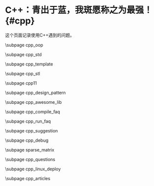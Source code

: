 C++：青出于蓝，我斑愿称之为最强！{#cpp}
=====================

这个页面记录使用C++遇到的问题。

\subpage cpp_oop

\subpage cpp_std

\subpage cpp_template

\subpage cpp_stl

\subpage cpp11

\subpage cpp_design_pattern

\subpage cpp_awesome_lib

\subpage cpp_compile_faq

\subpage cpp_run_faq

\subpage cpp_suggestion

\subpage cpp_debug

\subpage sparse_matrix

\subpage cpp_questions

\subpage cpp_linux_deploy

\subpage cpp_articles